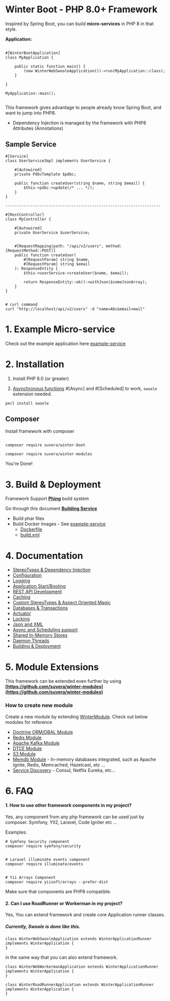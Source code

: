 # Winter Boot - PHP 8.0+ Framework

Inspired by Spring Boot, you can build **micro-services** in PHP 8 in that style.

**Application:**

```phpt

#[WinterBootApplication]
class MyApplication {

    public static function main() {
        (new WinterWebSwooleApplication())->run(MyApplication::class);
    }

}

MyApplication::main();


```

This framework gives advantage to people already know Spring Boot, and want to jump into PHP8.

- Dependency Injection is managed by the framework with PHP8 Attributes (Annotations)

## Sample Service

```phpt
#[Service]
class UserServiceImpl implements UserService {

    #[Autowired]
    private PdbcTemplate $pdbc;

    public function createUser(string $name, string $email) {
        $this->pdbc->update(/* ... */);
    }
}

--------------------------------------------------------------------

#[RestController]
class MyController {

    #[Autowired]
    private UserService $userService;


    #[RequestMapping(path: "/api/v2/users", method: [RequestMethod::POST]]
    public function createUser(
        #[RequestParam] string $name,
        #[RequestParam] string $email
    ): ResponseEntity {
        $this->userService->createUser($name, $email);
        
        return ResponseEntity::ok()->withJson($someJsonArray);
    }
}


# curl command
curl "http://localhost/api/v2/users" -d "name=Abc&email=mail"

```

# 1.  Example Micro-service

Check out the example application here [example-service](https://github.com/suvera/winter-example-service)

# 2. Installation

1) Install PHP 8.0 (or greater)

2) [Asynchronous functions](https://github.com/suvera/winter-boot/blob/master/docs/async_scheduling.md) #[Async] and #[Scheduled] to work, `swoole` extension needed.
    
```shell
pecl install swoole
```


## Composer

Install framework with composer

```shell

composer require suvera/winter-boot

composer require suvera/winter-modules

```

You're Done!

# 3. Build & Deployment

Framework Support **[Phing](https://www.phing.info/)** build system

Go through this document **[Building Service](docs/build.md)**

- Build phar files
- Build Docker Images - See [example-service](https://github.com/suvera/winter-example-service)
  - [Dockerfile](https://github.com/suvera/winter-example-service/blob/master/Dockerfile)
  - [build.xml](https://github.com/suvera/winter-example-service/blob/master/build.xml)

# 4. Documentation

- [StereoTypes & Dependency Injection](docs/dependency_stereo_types.md)
- [Configuration](docs/configuration.md)
- [Logging](docs/logging.md)
- [Application Start/Booting](docs/application_starter.md)
- [REST API Development](docs/rest_api.md)
- [Caching](docs/caching.md)
- [Custom StereoTypes & Aspect Oriented Magic](docs/custom_aop.md)
- [Databases & Transactions](docs/transactions.md)
- [Actuator](docs/actuator.md)
- [Locking](docs/locking.md)
- [Json and XML](docs/json_xml.md)
- [Async and Scheduling support](docs/async_scheduling.md)
- [Shared In-Memory Stores](docs/local_store.md)
- [Daemon Threads](docs/daemon_threads.md)
- [Building & Deployment](docs/build.md)

# 5. Module Extensions

This framework can be extended even further by using
**[https://github.com/suvera/winter-modules](https://github.com/suvera/winter-modules)**

### How to create new module

Create a new module by extending [WinterModule](src/core/app/WinterModule.php). 
Check out below modules for reference

- [Doctrine ORM/DBAL Module](https://github.com/suvera/winter-doctrine)
- [Redis Module](https://github.com/suvera/winter-modules/tree/master/winter-data-redis)
- [Apache Kafka Module](https://github.com/suvera/winter-modules/tree/master/winter-kafka)
- [DTCE Module](https://github.com/suvera/winter-modules/tree/master/winter-dtce)
- [S3 Module](https://github.com/suvera/winter-modules/tree/master/winter-s3)
- [Memdb Module](https://github.com/suvera/winter-memdb) - In-memory databases integrated, such as Apache Ignite, Redis, Memcached, Hazelcast, etc ... 
- [Service Discovery](https://github.com/suvera/winter-eureka) - Consul, Netflix Eureka, etc...


# 6. FAQ

#### 1. How to use other framework components in my project?

Yes, any component from any php framework can be used just by composer.
Symfony, YII2, Laravel, Code Igniter etc ...

Examples:
```phpt
# Symfony Security component
composer require symfony/security


# Laravel illuminate events component
composer require illuminate/events


# Yii Arrays Component
composer require yiisoft/arrays --prefer-dist
```

Make sure that components are PHP8 compatible.

#### 2. Can I use RoadRunner or Workerman in my project?

Yes, You can extend framework and create core Application runner classes.

##### Currently, Swoole is done like this.

```phpt
class WinterWebSwooleApplication extends WinterApplicationRunner implements WinterApplication {
}
```

in the same way that you can also extend framework.

```phpt
class WinterWebWorkermanApplication extends WinterApplicationRunner implements WinterApplication {
}

class WinterRoadRunnerApplication extends WinterApplicationRunner implements WinterApplication {
}
```
